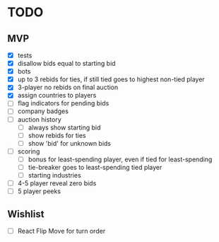 # TODO

## MVP

- [x] tests
- [x] disallow bids equal to starting bid
- [x] bots
- [x] up to 3 rebids for ties, if still tied goes to highest non-tied player
- [x] 3-player no rebids on final auction
- [x] assign countries to players
- [ ] flag indicators for pending bids
- [ ] company badges
- [ ] auction history
  - [ ] always show starting bid
  - [ ] show rebids for ties
  - [ ] show 'bid' for unknown bids
- [ ] scoring
  - [ ] bonus for least-spending player, even if tied for least-spending
  - [ ] tie-breaker goes to least-spending tied player
  - [ ] starting industries
- [ ] 4-5 player reveal zero bids
- [ ] 5 player peeks

## Wishlist

- [ ] React Flip Move for turn order
